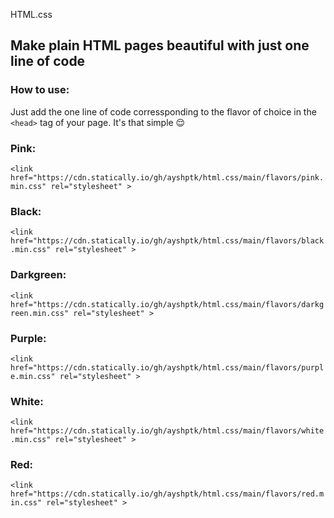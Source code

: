 HTML.css
## Make plain HTML pages beautiful with just one line of code 

 ### How to use:

 Just add the one line of code corressponding to the flavor of choice in the ```<head>``` tag of your page. It's that simple 😌

### Pink:

```<link href="https://cdn.statically.io/gh/ayshptk/html.css/main/flavors/pink.min.css" rel="stylesheet" >```

### Black:

```<link href="https://cdn.statically.io/gh/ayshptk/html.css/main/flavors/black.min.css" rel="stylesheet" >```

### Darkgreen:

```<link href="https://cdn.statically.io/gh/ayshptk/html.css/main/flavors/darkgreen.min.css" rel="stylesheet" >```

### Purple:

```<link href="https://cdn.statically.io/gh/ayshptk/html.css/main/flavors/purple.min.css" rel="stylesheet" >```

### White:

```<link href="https://cdn.statically.io/gh/ayshptk/html.css/main/flavors/white.min.css" rel="stylesheet" >```

### Red:

```<link href="https://cdn.statically.io/gh/ayshptk/html.css/main/flavors/red.min.css" rel="stylesheet" >```

